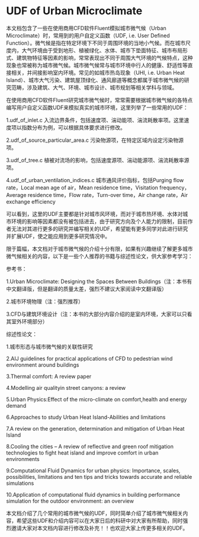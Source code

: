 # UDF of Urban Microclimate
本文档包含了一些在使用商用CFD软件Fluent模拟城市微气候（Urban Microclimate）时，常用到的用户自定义函数（UDF, i.e. User Defined Function）。微气候是指在特定环境下不同于周围环境的当地小气候。而在城市尺度内，大气环境由于受到地形、植被绿化、水体、城市下垫面特征、城市布局形式、建筑物特征等因素的影响，常常表现出不同于周围大气环境的气候特点，这种现象也常被称为城市微气候。城市微气候常与城市环境中行人的健康、舒适性等直接相关，并间接影响室内环境。常见的如城市热岛现象（UHI, i.e. Urban Heat Island）、城市大气污染、建筑屋顶绿化、通风廊道等概念都属于城市微气候的研究范畴，涉及建筑、大气、环境、城市设计、城市规划等相关学科与领域。

在使用商用CFD软件Fluent研究城市微气候时，常常需要根据城市微气候的各特点编写用户自定义函数UDF来模拟真实的城市环境，这里列举了一些常用的UDF：

1.udf_of_inlet.c 入流边界条件，包括速度项、湍动能项、湍流耗散率项。这里速度项以指数分布为例，可以根据具体要求进行修改。

2.udf_of_source_particular_area.c 污染物源项，在特定区域内设定污染物源项。

3.udf_of_tree.c 植被对流场的影响，包括速度源项、湍动能源项、湍流耗散率源项。

4.udf_of_urban_ventilation_indices.c 城市通风评价指标，包括Purging flow rate，Local mean age of air，Mean residence time，Visitation frequency，Average residence time，Flow rate，Turn-over time，Air change rate，Air exchange efficiency

可以看到，这里的UDF主要都是针对城市风环境，而对于城市热环境、水体对城市环境的影响等因素都没有被包括进去，由于研究方向及个人能力的限制，目前作者无法对其进行更多的研究并编写相关的UDF，希望能有更多同学对此进行研究并扩展UDF，使之能应用到更多研究情况中。

限于篇幅，本文档对于城市微气候的介绍十分有限，如果有兴趣继续了解更多城市微气候相关的内容，以下是一些个人推荐的书籍与综述性论文，供大家参考学习：
  
参考书：

1.Urban Microclimate: Designing the Spaces Between Buildings（注：本书有中文翻译版，但是翻译的质量太差，强烈不建议大家阅读中文翻译版）

2.城市环境物理（注：强烈推荐）

3.CFD与建筑环境设计（注：本书的大部分内容介绍的是室内环境，大家可以只看其室外环境部分）

综述性论文：

1.城市形态与城市微气候的关联性研究

2.AIJ guidelines for practical applications of CFD to pedestrian wind environment around buildings

3.Thermal comfort: A review paper

4.Modelling air qualityin street canyons: a review

5.Urban Physics:Effect of the micro-climate on comfort,health and energy demand

6.Approaches to study Urban Heat Island-Abilities and limitations

7.A review on the generation, determination and mitigation of Urban Heat Island

8.Cooling the cities – A review of reflective and green roof mitigation technologies to fight heat island and improve comfort in urban environments

9.Computational Fluid Dynamics for urban physics: Importance, scales, possibilities, limitations and ten tips and tricks towards accurate and reliable simulations

10.Application of computational fluid dynamics in building performance simulation for the outdoor environment: an overview

本文档介绍了几个常用的城市微气候的UDF，同时简单介绍了城市微气候相关内容，希望这些UDF和介绍内容可以在大家日后的科研中对大家有所帮助，同时强烈邀请大家对本文档内容进行修改及补充！！也欢迎大家上传更多相关的UDF。
